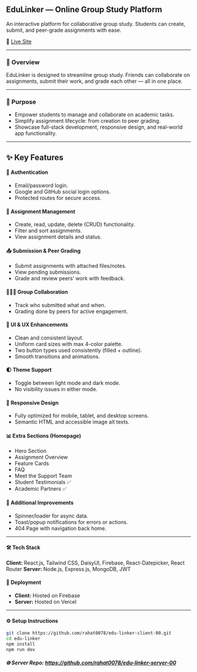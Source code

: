 ## EduLinker — Online Group Study Platform
An interactive platform for collaborative group study. Students can create, submit, and peer-grade assignments with ease.

🔗 [Live Site](https://edu-linker-f8e89.web.app/)

---

### 📝 Overview
EduLinker is designed to streamline group study. Friends can collaborate on assignments, submit their work, and grade each other — all in one place.

---
### 🎯 Purpose
- Empower students to manage and collaborate on academic tasks.
- Simplify assignment lifecycle: from creation to peer grading.
- Showcase full-stack development, responsive design, and real-world app functionality.
---

## ✨ Key Features

#### 🔐 Authentication
- Email/password login.
- Google and GitHub social login options.
- Protected routes for secure access.

#### 📝 Assignment Management
- Create, read, update, delete (CRUD) functionality.
- Filter and sort assignments.
- View assignment details and status.

#### 📤 Submission & Peer Grading
- Submit assignments with attached files/notes.
- View pending submissions.
- Grade and review peers’ work with feedback.

#### 🧑‍🤝‍🧑 Group Collaboration
- Track who submitted what and when.
- Grading done by peers for active engagement.

#### 🎨 UI & UX Enhancements
- Clean and consistent layout.
- Uniform card sizes with max 4-color palette.
- Two button types used consistently (filled + outline).
- Smooth transitions and animations.

#### 🌓 Theme Support
- Toggle between light mode and dark mode.
- No visibility issues in either mode.

#### 📱 Responsive Design
- Fully optimized for mobile, tablet, and desktop screens.
- Semantic HTML and accessible image alt texts.

#### 📊 Extra Sections (Homepage)
- Hero Section
- Assignment Overview
- Feature Cards
- FAQ
- Meet the Support Team
- Student Testimonials ✅
- Academic Partners ✅

#### 🧭 Additional Improvements
- Spinner/loader for async data.
- Toast/popup notifications for errors or actions.
- 404 Page with navigation back home.

---

#### 🛠️ Tech Stack
**Client:** React.js, Tailwind CSS, DaisyUI, Firebase, React-Datepicker, React Router 
**Server:** Node.js, Express.js, MongoDB, JWT

#### 🚀 Deployment

- **Client:** Hosted on Firebase  
- **Server:** Hosted on Vercel

---

#### ⚙️ Setup Instructions

```bash
git clone https://github.com/rahat0078/edu-linker-client-00.git
cd edu-linker
npm install
npm run dev
```
##### 🌐 Server Repo: https://github.com/rahat0078/edu-linker-server-00